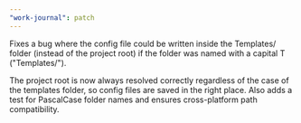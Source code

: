 ```yaml
---
"work-journal": patch
---
```


Fixes a bug where the config file could be written inside the Templates/ folder (instead of the project root) if the folder was named with a capital T ("Templates/").

The project root is now always resolved correctly regardless of the case of the templates folder, so config files are saved in the right place. Also adds a test for PascalCase folder names and ensures cross-platform path compatibility.
